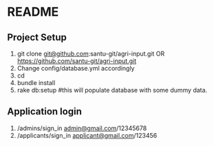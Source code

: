 # README

## Project Setup
1. git clone git@github.com:santu-git/agri-input.git OR https://github.com/santu-git/agri-input.git
2. Change config/database.yml accordingly
3. cd <project root>
4. bundle install
5. rake db:setup #this will populate database with some dummy data.
  
## Application login
1. /admins/sign_in admin@gmail.com/12345678
2. /applicants/sign_in applicant@gmail.com/123456
